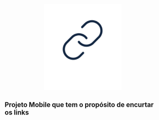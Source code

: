 <h1 align="center">
  <img alt="MyLink" title="Aplicativo para encurtar links" src=".github/Logo.png" width="250px" />
</h1>

## Projeto Mobile que tem o propósito de encurtar os links


